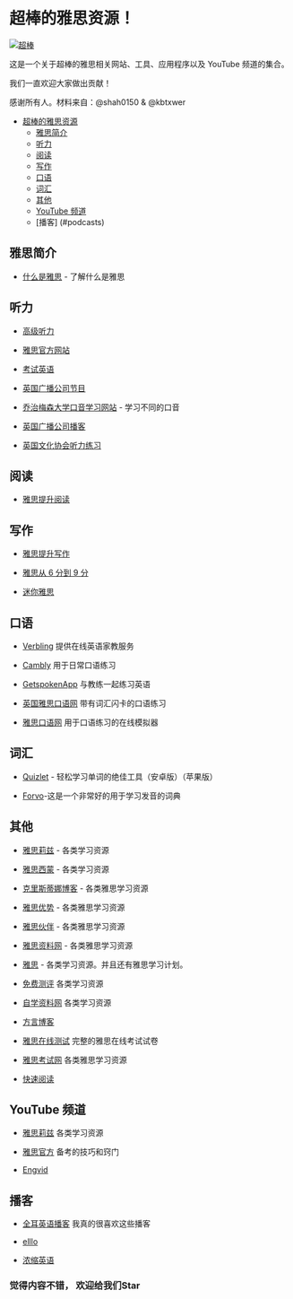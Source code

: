 # 超棒的雅思资源！

[![超棒](https://cdn.rawgit.com/sindresorhus/awesome/d7305f38d29fed78fa85652e3a63e154dd8e8829/media/badge.svg)](https://github.com/sindresorhus/awesome)

这是一个关于超棒的雅思相关网站、工具、应用程序以及 YouTube 频道的集合。

我们一直欢迎大家做出贡献！

感谢所有人。材料来自：@shah0150 & @kbtxwer

* [超棒的雅思资源](#awesome-ielts)
    * [雅思简介](#introielts)
    * [听力](#listening)
    * [阅读](#reading)
    * [写作](#writing)
    * [口语](#speaking)
    * [词汇](#vocabulary)
    * [其他](#others)
    * [YouTube 频道](#youtubechannels)
    * [播客] (#podcasts)

## 雅思简介

* [什么是雅思](http://takeielts.britishcouncil.org/choose-ielts/what-ielts) - 了解什么是雅思

## 听力

* [高级听力](http://www.highlevellistening.com/)

* [雅思官方网站](https://www.ielts.org/about-the-test/sample-test-questions)

* [考试英语](http://examenglish.com/IELTS/IELTS_listening.html)

* [英国广播公司节目](http://www.bbc.co.uk/programmes/b006qykl)

* [乔治梅森大学口音学习网站](http://accent.gmu.edu/) - 学习不同的口音

* [英国广播公司播客](http://learnenglish.britishcouncil.org/en/listen-and-watch)

* [英国文化协会听力练习](http://takeielts.britishcouncil.org/prepare-your-test/free-ielts-practice-tests/listening-practice-test-1?utm_source=futurelearn&utm_medium=listening_link&utm_content=week-3&utm_campaign=ieltsmooc4-2016)

## 阅读

* [雅思提升阅读](http://ielts-up.com/reading/ielts-reading-test.html)

## 写作

* [雅思提升写作](http://ielts-up.com/exercises/ielts-writing-exercises.html)

* [雅思从 6 分到 9 分](https://ielts69.com/)

* [迷你雅思](http://mini-ielts.com/)

## 口语

* [Verbling](https://www.verbling.com/) 提供在线英语家教服务

* [Cambly](https://www.cambly.com/) 用于日常口语练习

* [GetspokenApp](http://www.getspokenapp.com/) 与教练一起练习英语

* [英国雅思口语网]( http://www.ieltsspeaking.co.uk/) 带有词汇闪卡的口语练习

* [雅思口语网]( http://www.speakingielts.com/) 用于口语练习的在线模拟器

## 词汇

* [Quizlet](https://quizlet.com) - 轻松学习单词的绝佳工具（安卓版）（苹果版）

* [Forvo](http://forvo.com/)-这是一个非常好的用于学习发音的词典

## 其他

* [雅思莉兹](http://ieltsliz.com/) - 各类学习资源

* [雅思西蒙](http://ielts-simon.com/ielts-help-and-english-pr/) - 各类学习资源

* [克里斯蒂娜博客](http://www.cristinacabal.com/) - 各类雅思学习资源

* [雅思优势](http://ieltsadvantage.com/) - 各类雅思学习资源

* [雅思伙伴](http://www.ieltsbuddy.com/) - 各类雅思学习资源

* [雅思资料网](http://ieltsmaterial.com/) - 各类雅思学习资源

* [雅思](http://ieltsielts.com/more/study-plans/) - 各类学习资源。并且还有雅思学习计划。

* [免费测评](http://www.canadavisa.com/ielts/free-practice-tests.html) 各类学习资源

* [自学资料网](http://selfstudymaterials.com/) 各类学习资源

* [方言博客](http://dialectblog.com/)

* [雅思在线测试](https://ieltsonlinetests.com/) 完整的雅思在线考试试卷

* [雅思考试网](https://www.ielts-exam.net/) 各类雅思学习资源

* [快速阅读](https://www.huffingtonpost.com/tim-ferriss/speed-reading_b_5317784.html)

## YouTube 频道

* [雅思莉兹](https://www.youtube.com/user/ieltsliz) 各类学习资源

* [雅思官方](https://www.youtube.com/user/IELTSOfficial) 备考的技巧和窍门

* [Engvid](https://www.engvid.com/)

## 播客

* [全耳英语播客](https://www.allearsenglish.com/) 我真的很喜欢这些播客

* [elllo](http://elllo.org/)

* [浓缩英语](https://www.espressoenglish.net/)

### 觉得内容不错， 欢迎给我们Star

